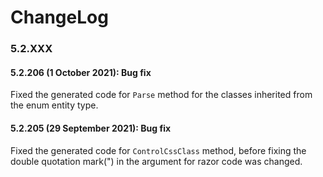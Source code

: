 # ChangeLog
### 5.2.XXX
#### 5.2.206 (1 October  2021): Bug fix
 
Fixed the generated code for `Parse` method for the  classes inherited from the enum entity type.

#### 5.2.205 (29 September 2021): Bug fix

Fixed the generated code for `ControlCssClass` method, before fixing the double quotation mark(") in the argument for razor code was changed.
